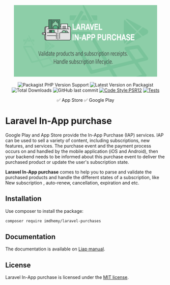 <div align="center">
    <p><img width="450" src="cover.png" alt="Laravel In-app Purchase cover"></p>
    <p>
        <img alt="Packagist PHP Version Support" src="https://img.shields.io/packagist/php-v/imdhemy/laravel-purchases">
        <img src="https://img.shields.io/packagist/v/imdhemy/laravel-purchases.svg?style=flat-square" alt="Latest Version on Packagist">
        <img src="https://img.shields.io/packagist/dt/imdhemy/laravel-purchases.svg?style=flat-square" alt="Total Downloads">
        <img alt="GitHub last commit" src="https://img.shields.io/github/last-commit/imdhemy/laravel-in-app-purchases">
        <a href="https://github.com/imdhemy/laravel-in-app-purchases/actions/workflows/code-style.yml"><img src="https://github.com/imdhemy/laravel-in-app-purchases/actions/workflows/code-style.yml/badge.svg" alt="Code Style:PSR12"></a>
        <a href="https://github.com/imdhemy/laravel-in-app-purchases/actions/workflows/tests.yml"><img src="https://github.com/imdhemy/laravel-in-app-purchases/actions/workflows/tests.yml/badge.svg" alt="Tests"></a>
    </p>
    <p> ✅ App Store ✅ Google Play </p>

</div>

# Laravel In-App purchase

Google Play and App Store provide the In-App Purchase (IAP) services. IAP can be used to sell a variety of content,
including subscriptions, new features, and services. The purchase event and the payment process occurs on and handled by
the mobile application (iOS and Android), then your backend needs to be informed about this purchase event to deliver
the purchased product or update the user's subscription state.

**Laravel In-App purchase** comes to help you to parse and validate the purchased products and handle the different
states of a subscription, like New subscription , auto-renew, cancellation, expiration and etc.

## Installation

Use composer to install the package:

```bash
composer require imdhemy/laravel-purchases
```

## Documentation

The documentation is available on [Liap manual](https://imdhemy.com/laravel-iap-docs/).

## License

Laravel In-App purchase is licensed under the [MIT license](./LICENSE.md).
